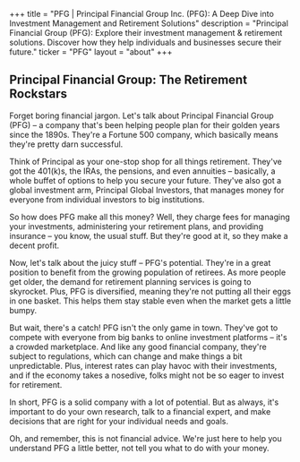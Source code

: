 +++
title = "PFG |  Principal Financial Group Inc. (PFG): A Deep Dive into Investment Management and Retirement Solutions"
description = "Principal Financial Group (PFG): Explore their investment management & retirement solutions. Discover how they help individuals and businesses secure their future."
ticker = "PFG"
layout = "about"
+++

        


##  Principal Financial Group:  The Retirement Rockstars

Forget boring financial jargon. Let's talk about Principal Financial Group (PFG) – a company that's been helping people plan for their golden years since the 1890s.  They're a Fortune 500 company, which basically means they're pretty darn successful. 

Think of Principal as your one-stop shop for all things retirement. They've got the 401(k)s, the IRAs, the pensions, and even annuities – basically, a whole buffet of options to help you secure your future.  They've also got a global investment arm, Principal Global Investors, that manages money for everyone from individual investors to big institutions.

So how does PFG make all this money? Well, they charge fees for managing your investments, administering your retirement plans, and providing insurance – you know, the usual stuff.  But they're good at it, so they make a decent profit.

Now, let's talk about the juicy stuff – PFG's potential.  They're in a great position to benefit from the growing population of retirees.  As more people get older, the demand for retirement planning services is going to skyrocket.  Plus, PFG is diversified, meaning they're not putting all their eggs in one basket. This helps them stay stable even when the market gets a little bumpy.

But wait, there's a catch! PFG isn't the only game in town.  They've got to compete with everyone from big banks to online investment platforms – it's a crowded marketplace. And like any good financial company, they're subject to regulations, which can change and make things a bit unpredictable. Plus, interest rates can play havoc with their investments, and if the economy takes a nosedive, folks might not be so eager to invest for retirement.

In short, PFG is a solid company with a lot of potential. But as always, it's important to do your own research, talk to a financial expert, and make decisions that are right for your individual needs and goals.

Oh, and remember, this is not financial advice. We're just here to help you understand PFG a little better, not tell you what to do with your money. 

        